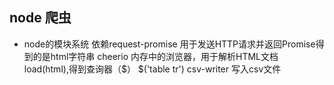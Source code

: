 ## node 爬虫

- node的模块系统
  依赖request-promise 用于发送HTTP请求并返回Promise得到的是html字符串
  cheerio 内存中的浏览器，用于解析HTML文档 load(html),得到查询器（$）
  $('table tr') 
  csv-writer 写入csv文件

